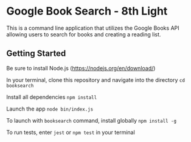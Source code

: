 # Google Book Search - 8th Light

This is a command line application that utilizes the Google Books API allowing users to search for books and creating a reading list.

## Getting Started
Be sure to install Node.js (https://nodejs.org/en/download/)

In your terminal, clone this repository and navigate into the directory
`cd booksearch`

Install all dependencies
`npm install`

Launch the app
`node bin/index.js`

To launch with `booksearch` command, install globally
`npm install -g`

To run tests, enter `jest` or `npm test` in your terminal 

